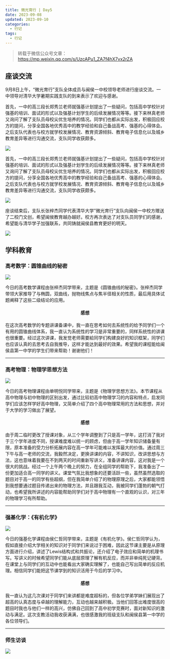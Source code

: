 ```yaml
---
title: 微光育行 | Day5
date: 2023-09-08
updated: 2023-09-10
categories:
  - 行记
tags:
  - 行记
---
```


> 转载于微信公众号文章：https://mp.weixin.qq.com/s/UzcAPu1_ZA7f4hX7vx2rZA

## 座谈交流

9月8日上午，“微光育行”支队全体成员与闽侯一中校领导老师进行座谈交流。一中领导对清华大学暑期实践支队的到来表示了欢迎与感谢。

首先，一中的高三段长郑秀兰老师就强基计划提出了一些疑问，包括高中学校针对强基的培训、面试的形式以及强基计划学生的后续发展情况等等。接下来林真老师又询问了解了支队员母校尖优生培养的情况。同学们也都从实际出发，积极回应校方的提问，分享全国各地优秀高中的教学经验和自己备战高考、强基的心得体会。之后支队代表也与校方就学校发展情况、教育资源倾斜、教育电子信息化以及城乡教育差异等进行沟通交流，支队同学收获颇多。

<img src=".././img/trip-day5/trip-day5-1.jpg" />

首先，一中的高三段长郑秀兰老师就强基计划提出了一些疑问，包括高中学校针对强基的培训、面试的形式以及强基计划学生的后续发展情况等等。接下来林真老师又询问了解了支队员母校尖优生培养的情况。同学们也都从实际出发，积极回应校方的提问，分享全国各地优秀高中的教学经验和自己备战高考、强基的心得体会。之后支队代表也与校方就学校发展情况、教育资源倾斜、教育电子信息化以及城乡教育差异等进行沟通交流，支队同学收获颇多。

<img src=".././img/trip-day5/trip-day5-2.jpg" />

座谈结束后，支队长张梓杰同学代表清华大学”微光育行“支队向闽侯一中校方赠送了二校门文创，希望闽侯教育越办越好。校方再次表达了对支队员同学们的感谢，希望能与清华学子加强联系，共同铸就闽侯县教育更好的明天。

<img src=".././img/trip-day5/trip-day5-3.jpg" />

## 学科教育

### 高考数学：圆锥曲线的秘密

<img src=".././img/trip-day5/trip-day5-4.jpg" />

今日的高考数学课程由张梓杰同学带来，主题是《圆锥曲线的秘密》。张梓杰同学带领大家推导了与椭圆，双曲线，抛物线焦点与焦半径相关的性质，最后用具体试题阐释了这些二级结论的应用。

#### <h4 style="text-align:center">感想</h4>

在这次高考数学的专题讲课备课中，我一直在思考如何去系统性的给予同学们一个有用的圆锥曲线体系，我一直认为系统性的学习是非常重要的，同样系统性的讲课也很重要。经过这次讲课，我发觉老师需要給同学们构建良好的知识框架，同学们也应该认真的去思考去自我推导，这样才能达到最好的效果。希望我的课程能给闽侯县第一中学的学生们带来帮助！谢谢他们！

---

### 高考物理：物理学思想方法

<img src=".././img/trip-day5/trip-day5-5.jpg" />

今日的高考物理课程由单明悦同学带来，主题是《物理学思想方法》。本节课程从高中物理与初中物理的区别出发，通过比较初高中物理学习的内容和特点，启发同学们应该怎样学好高中物理，又简单介绍了四个高中物理常用的方法和思想，并对于大学的学习做出了展望。

#### <h4 style="text-align:center">感想</h4>

由于周二临时更改了授课对象，从三个学年调整到了只是高一学年，这打消了我对于三个学年进度不同，授课难度难以统一的顾虑，但由于高一学年知识储备量有限，原本准备的受力分析拓展内容在高一学年可能难以发挥最大的价值。通过周三下午与高一老师的交流，我毅然决定，更换讲课的内容，不讲知识，改讲思想与方法，这也意味着我要在不到两天的时间重新写讲义，准备讲课内容，这对我是一个很大的挑战。经过一个上午两个晚上的努力，在全组同学的帮助下，我准备出了一份更加适合高一同学的讲义。课堂气氛比我想象的还要活跃一些，虽然虽然选取的题目对于高一的同学有些超纲，但在我简单介绍了的物理原理之后，大家都能领悟到我想要通过题目传递出来的物理方法，并且跟我互动，我被同学们蓬勃的朝气打动，也希望我所讲述的内容能帮助同学们对于高中物理有一个直观的认识，对三年的物理学习有所帮助。

---

### 强基化学：《有机化学》

<img src=".././img/trip-day5/trip-day5-6.jpg" />

今日的强基化学课程由侯仁哲同学带来，主题是《有机化学》。侯仁哲同学认为，假如直接介绍大学相关的知识对于同学们来说过于困难，因此这节课主要是从原理方面进行介绍，讲述了Lewis结构式和共振论，还介绍了电子效应和简单的机理书写。写讲义的时候希望同学们能从底层原理了解有机反应，而并非单纯死记硬背。在课堂上与同学们的互动中也能看出大家确实理解了，也能自己写出简单的反应机理。相信同学们能把这节课学到的知识活用于今后的学习中。

#### <h4 style="text-align:center">感想</h4>

我一直认为这几次课对于同学们来讲都是难度超标的，但各位学弟学妹们展现出了超高的认真态度与卓越的理解能力，互动也越来越积极。当他们回答出难度很高的题目时我也与他们一样的高兴，仿佛自己回到了高中初学竞赛时，面对新知识的激动与满足。这次支教活动我收获满满，也很感激我的班级支队和闽侯县第一中学的各位领导们。

---

### 师生访谈

<img src=".././img/trip-day5/trip-day5-7.jpg" />
